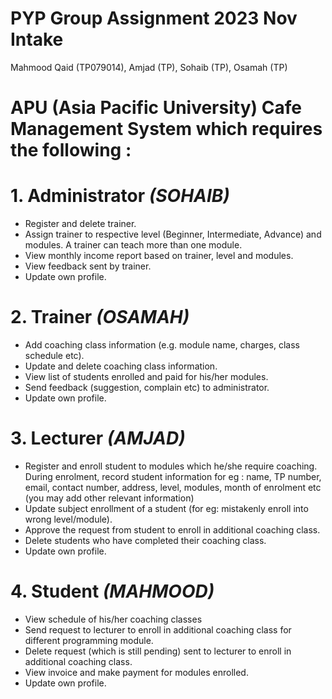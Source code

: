# PYP Group Assignment 2023 Nov Intake #
Mahmood Qaid (TP079014),
Amjad (TP),
Sohaib (TP),
Osamah (TP)

# APU (Asia Pacific University) Cafe Management System which requires the following : #
# 1. Administrator *(SOHAIB)*
- Register and delete trainer. 
- Assign trainer to respective level (Beginner, Intermediate, Advance) and modules. 
  A trainer can teach more than one module.
- View monthly income report based on trainer, level and modules.
- View feedback sent by trainer.
- Update own profile.
  
# 2. Trainer *(OSAMAH)*
- Add coaching class information (e.g. module name, charges, class schedule etc).
- Update and delete coaching class information.
- View list of students enrolled and paid for his/her modules.
- Send feedback (suggestion, complain etc) to administrator.
- Update own profile.
  
# 3. Lecturer *(AMJAD)*
- Register and enroll student to modules which he/she require coaching. During 
  enrolment, record student information for eg : name, TP number, email, contact 
  number, address, level, modules, month of enrolment etc (you may add other 
  relevant information) 
- Update subject enrollment of a student (for eg: mistakenly enroll into wrong 
level/module).
- Approve the request from student to enroll in additional coaching class.
- Delete students who have completed their coaching class.
- Update own profile.
  
# 4. Student *(MAHMOOD)*
- View schedule of his/her coaching classes 
- Send request to lecturer to enroll in additional coaching class for different 
  programming module. 
- Delete request (which is still pending) sent to lecturer to enroll in additional 
  coaching class.
- View invoice and make payment for modules enrolled.
- Update own profile.
